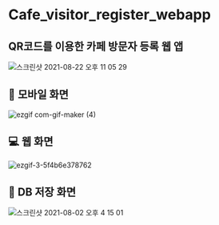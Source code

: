 # Cafe_visitor_register_webapp
## QR코드를 이용한 카페 방문자 등록 웹 앱


![스크린샷 2021-08-22 오후 11 05 29](https://user-images.githubusercontent.com/18055781/130361346-c89428b2-3ff2-4588-9621-9675cb274b1c.png)




## 📱 모바일 화면

![ezgif com-gif-maker (4)](https://user-images.githubusercontent.com/18055781/130361294-2cdb111b-48f4-4737-8430-a345aca622b1.gif)



## 💻 웹 화면


![ezgif-3-5f4b6e378762](https://user-images.githubusercontent.com/18055781/130360844-d48b6cf7-a6a6-45c5-9518-074288a34d31.gif)


## 📲 DB 저장 화면
![스크린샷 2021-08-02 오후 4 15 01](https://user-images.githubusercontent.com/18055781/130360868-5e7ed159-5249-441e-9931-f9cb3ca57084.png)


